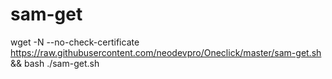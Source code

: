 # sam-get

wget -N --no-check-certificate https://raw.githubusercontent.com/neodevpro/Oneclick/master/sam-get.sh && bash ./sam-get.sh
